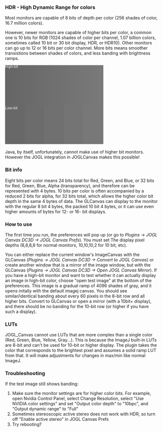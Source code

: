 ### HDR - High Dynamic Range for colors
Most monitors are capable of 8 bits of depth per color (256 shades of color, 16.7 million colors).

However, newer monitors are capable of higher bits per color, a common one is 10 bits for RGB (1024 shades of color per channel, 1.07 billion colors, sometimes called 10 bit or 30 bit display, HDR, or HDR10). Other monitors can go up to 12 or 16 bits per color channel. More bits means smoother transistions between shades of colors, and less banding with brightness ramps.

![HDR example](https://github.com/aschain/JOGL_Canvas_DC3D/blob/master/images/HDR-example.jpg?raw=true)

Java, by itself, unfortunately, cannot make use of higher bit monitors. However the JOGL integration in JOGLCanvas makes this possible!

### Bit info
Eight bits per color means 24 bits total for Red, Green, and Blue, or 32 bits for Red, Green, Blue, Alpha (transparency), and therefore can be represented with 4 bytes. 10 bits per color is often accompanied by a reduced 2 bits for alpha, for 32 bits total, which allows the higher color bit depth in the same 4 bytes of data. The GLCanvas can display to the monitor with the regular 8 bit 4 bytes, the packed 10 bit 4 bytes, or it can use even higher amounts of bytes for 12- or 16- bit displays.

### How to use
The first time you run, the preferences will pop up (or go to *Plugins -> JOGL Canvas DC3D -> JOGL Canvas Prefs*).  You must set The display pixel depths (8,8,8,8 for normal monitors, 10,10,10,2 for 10 bit, etc).  

You can either replace the current window's ImageCanvas with the GLCanvas (*Plugins -> JOGL Canvas DC3D -> Convert to JOGL Canvas*) or create another window that is a mirror of the image window, but with the GLCanvas (*Plugins -> JOGL Canvas DC3D -> Open JOGL Canvas Mirror*).  If you have a high-bit monitor and want to test whether it can actually display an image in high-bit color, choose "open test image" at the bottom of the preferences.  This image is a gradual ramp of 4096 shades of gray, and it opens initally with the default imagej canvas. You should see similar/identical banding about every 60 pixels in the 8-bit row and all higher bits.  Convert to GLCanvas or open a mirror (with a 10bit+ display), and there should be no banding for the 10-bit row (or higher if you have such a display).

### LUTs
JOGL_Canvas cannot use LUTs that are more complex than a single color (Red, Green, Blue, Yellow, Gray...). This is because the ImageJ built-in LUTs are 8-bit and can't be used for 10-bit or higher display.  The plugin takes the color that corresponds to the brightest pixel and assumes a solid ramp LUT from that.  It will make adjustments for changes in max/min like normal ImageJ.

### Troubleshooting
If the test image still shows banding:  
1. Make sure the monitor settings are for higher color bits.  For example, open Nvidia Control Panel, select Change Resolution, select "Use NVIDIA color settings" and set "Output color depth" to "10bpc", and "Output dynamic range" to "Full"
2. Sometimes stereoscopic active stereo does not work with HDR, so turn off "Enable active stereo" in JOGL Canvas Prefs
3. Try rebooting?
